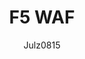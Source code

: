 ---
layout: post
repolink: "https://github.com/julz0815/veracode-dynamic-2-F5-waf-export"
title: "F5 WAF"
description: "Transforms Veracode dynamic result files into the F5 generic scanner result format for import into the F5 web application firewall."
author: "Julz0815"
author-link: "https://github.com/julz0815/"
content-type: "other_integrations"
repo: "github"
repo_title: "F5 WAF"
---